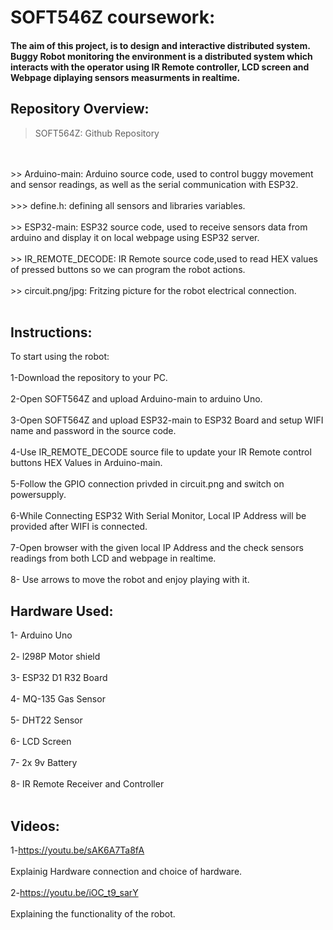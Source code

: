 # SOFT546Z coursework:
#### The aim of this project, is to design and interactive distributed system. Buggy Robot monitoring the environment is a distributed system which interacts with the operator using IR Remote controller, LCD screen and Webpage diplaying sensors measurments in realtime.
## Repository Overview:
> SOFT564Z: Github Repository
<br>
<br>
>> Arduino-main: Arduino source code, used to control buggy movement and sensor readings, as well as the serial communication with ESP32.
<br>
<br>
>>> define.h: defining all sensors and libraries variables.
<br>
<br>
>> ESP32-main: ESP32 source code, used to receive sensors data from arduino and display it on local webpage using ESP32 server.
<br>
<br>
>> IR_REMOTE_DECODE: IR Remote source code,used to read HEX values of pressed buttons so we can program the robot actions.
<br>
<br>
>> circuit.png/jpg: Fritzing picture for the robot electrical connection.
<br>
<br>

## Instructions:
To start using the robot: 
<br>
<br>
1-Download the repository to your PC.
<br>
<br>
2-Open SOFT564Z and upload Arduino-main to arduino Uno.
<br>
<br>
3-Open SOFT564Z and upload ESP32-main to ESP32 Board and setup WIFI name and password in the source code.
<br>
<br>
4-Use IR_REMOTE_DECODE source file to update your IR Remote control buttons HEX Values in Arduino-main.
<br>
<br>
5-Follow the GPIO connection privded in circuit.png and switch on powersupply.
<br>
<br>
6-While Connecting ESP32 With Serial Monitor, Local IP Address will be provided after WIFI is connected.
<br>
<br>
7-Open browser with the given local IP Address and the check sensors readings from both LCD and webpage in realtime.
<br>
<br>
8- Use arrows to move the robot and enjoy playing with it.

## Hardware Used:
1- Arduino Uno
<br>
<br>
2- l298P Motor shield
<br>
<br>
3- ESP32 D1 R32 Board
<br>
<br>
4- MQ-135 Gas Sensor
<br>
<br>
5- DHT22 Sensor
<br>
<br>
6- LCD Screen
<br>
<br>
7- 2x 9v Battery
<br>
<br>
8- IR Remote Receiver and Controller
<br>
<br>

## Videos:
1-https://youtu.be/sAK6A7Ta8fA
<br>
<br>
Explainig Hardware connection and choice of hardware.
<br>
<br>
2-https://youtu.be/iOC_t9_sarY
<br>
<br>
Explaining the functionality of the robot.
